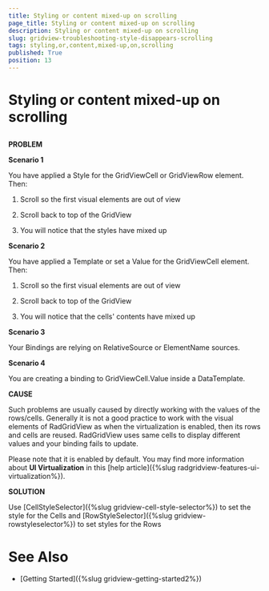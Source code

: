 ```yaml
---
title: Styling or content mixed-up on scrolling
page_title: Styling or content mixed-up on scrolling
description: Styling or content mixed-up on scrolling
slug: gridview-troubleshooting-style-disappears-scrolling
tags: styling,or,content,mixed-up,on,scrolling
published: True
position: 13
---
```


# Styling or content mixed-up on scrolling



## 

__PROBLEM__

__Scenario 1__

You have applied a Style for the GridViewCell or GridViewRow element. Then: 

1. Scroll so the first visual elements are out of view

2. Scroll back to top of the GridView

3. You will notice that the styles have mixed up

__Scenario 2__

You have applied a Template or set a Value for the GridViewCell element. Then: 

1. Scroll so the first visual elements are out of view

2. Scroll back to top of the GridView

3. You will notice that the cells' contents have mixed up

__Scenario 3__

Your Bindings are relying on RelativeSource or ElementName sources. 
        

__Scenario 4__

You are creating a binding to GridViewCell.Value inside a DataTemplate.
        

__CAUSE__

Such problems are usually caused by directly working with the values of the rows/cells.
          Generally it is not a good practice to work with the visual elements of RadGridView as when the virtualization is enabled, then its rows and cells are reused. RadGridView uses same cells to display different values and your binding fails to update.
        

Please note that it is enabled by default. You may find more information about __UI Virtualization__ in this [help article]({%slug radgridview-features-ui-virtualization%}).
        

__SOLUTION__

Use [CellStyleSelector]({%slug gridview-cell-style-selector%}) to set the style for the Cells and [RowStyleSelector]({%slug gridview-rowstyleselector%}) to set styles for the Rows

# See Also

 * [Getting Started]({%slug gridview-getting-started2%})
